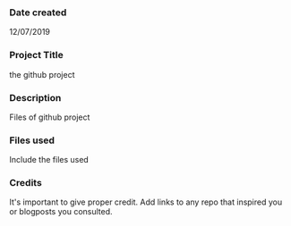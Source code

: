 ### Date created
12/07/2019

### Project Title
the github project

### Description
Files of github project 

### Files used
Include the files used

### Credits
It's important to give proper credit. Add links to any repo that inspired you or blogposts you consulted.
